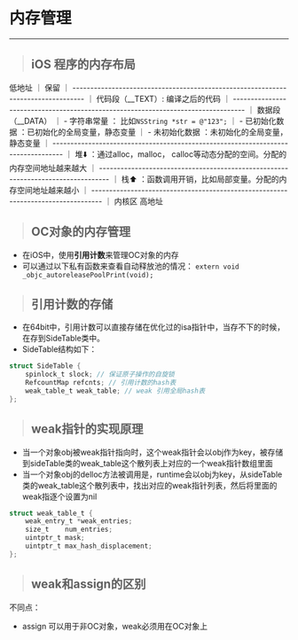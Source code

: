 # 内存管理

---

> ## iOS 程序的内存布局

低地址
｜ 保留
｜ ---------------------------------------------------------------------------------
｜ 代码段（\_\_TEXT）: 编译之后的代码
｜ ---------------------------------------------------------------------------------
｜ 数据段（\_\_DATA）
｜ - 字符串常量 ： 比如`NSString *str = @"123";`
｜ - 已初始化数据 ：已初始化的全局变量，静态变量
｜ - 未初始化数据 ：未初始化的全局变量，静态变量
｜ ---------------------------------------------------------------------------------
｜ 堆⬇️ ：通过alloc，malloc， calloc等动态分配的空间。分配的内存空间地址越来越大
｜ ---------------------------------------------------------------------------------
｜ 栈⬆️ ：函数调用开销，比如局部变量。分配的内存空间地址越来越小
｜ ---------------------------------------------------------------------------------
｜ 内核区
高地址

> ## OC对象的内存管理

- 在iOS中，使用**引用计数**来管理OC对象的内存
- 可以通过以下私有函数来查看自动释放池的情况：
`extern void _objc_autoreleasePoolPrint(void);`

> ## 引用计数的存储

- 在64bit中，引用计数可以直接存储在优化过的isa指针中，当存不下的时候，在存到SideTable类中。
- SideTable结构如下：
```objectivec
struct SideTable {
    spinlock_t slock; // 保证原子操作的自旋锁
    RefcountMap refcnts; // 引用计数的hash表
    weak_table_t weak_table; // weak 引用全局hash表
};
```

> ## weak指针的实现原理

- 当一个对象obj被weak指针指向时，这个weak指针会以obj作为key，被存储到sideTable类的weak_table这个散列表上对应的一个weak指针数组里面
- 当一个对象obj的delloc方法被调用是，runtime会以obj为key，从sideTable类的weak_table这个散列表中，找出对应的weak指针列表，然后将里面的weak指逐个设置为nil

```objectivec
struct weak_table_t {
    weak_entry_t *weak_entries;
    size_t    num_entries;
    uintptr_t mask;
    uintptr_t max_hash_displacement;
};
```

> ## weak和assign的区别

不同点：

* assign 可以用于非OC对象，weak必须用在OC对象上



